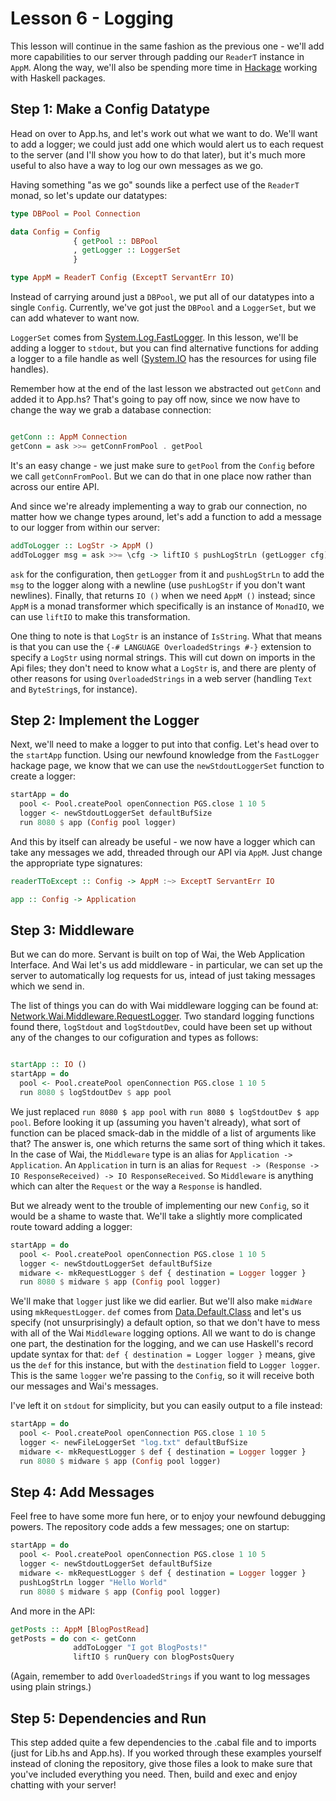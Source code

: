 # Lesson 6 - Logging

This lesson will continue in the same fashion as the previous one - we'll add more capabilities to our server through padding our `ReaderT` instance in `AppM`.  Along the way, we'll also be spending more time in [Hackage](https://hackage.haskell.org) working with Haskell packages.

## Step 1: Make a Config Datatype

Head on over to App.hs, and let's work out what we want to do.  We'll want to add a logger; we could just add one which would alert us to each request to the server (and I'll show you how to do that later), but it's much more useful to also have a way to log our own messages as we go.

Having something "as we go" sounds like a perfect use of the `ReaderT` monad, so let's update our datatypes:
```haskell
type DBPool = Pool Connection

data Config = Config
              { getPool :: DBPool
              , getLogger :: LoggerSet
              }

type AppM = ReaderT Config (ExceptT ServantErr IO)
```
Instead of carrying around just a `DBPool`, we put all of our datatypes into a single `Config`.  Currently, we've got just the `DBPool` and a `LoggerSet`, but we can add whatever to want now.

`LoggerSet` comes from [System.Log.FastLogger](https://hackage.haskell.org/package/fast-logger-2.4.6/docs/System-Log-FastLogger.html).  In this lesson, we'll be adding a logger to `stdout`, but you can find alternative functions for adding a logger to a file handle as well ([System.IO](https://hackage.haskell.org/package/base-4.9.0.0/docs/System-IO.html) has the resources for using file handles).

Remember how at the end of the last lesson we abstracted out `getConn` and added it to App.hs?  That's going to pay off now, since we now have to change the way we grab a database connection:
```haskell

getConn :: AppM Connection
getConn = ask >>= getConnFromPool . getPool
```

It's an easy change - we just make sure to `getPool` from the `Config` before we call `getConnFromPool`.  But we can do that in one place now rather than across our entire API.

And since we're already implementing a way to grab our connection, no matter how we change types around, let's add a function to add a message to our logger from within our server:
```haskell
addToLogger :: LogStr -> AppM ()
addToLogger msg = ask >>= \cfg -> liftIO $ pushLogStrLn (getLogger cfg) msg
```
`ask` for the configuration, then `getLogger` from it and `pushLogStrLn` to add the `msg` to the logger along with a newline (use `pushLogStr` if you don't want newlines).  Finally, that returns `IO ()` when we need `AppM ()` instead; since `AppM` is a monad transformer which specifically is an instance of `MonadIO`, we can use `liftIO` to make this transformation.

One thing to note is that `LogStr` is an instance of `IsString`.  What that means is that you can use the `{-# LANGUAGE OverloadedStrings #-}` extension to specify a `LogStr` using normal strings.  This will cut down on imports in the Api files; they don't need to know what a `LogStr` is, and there are plenty of other reasons for using `OverloadedStrings` in a web server (handling `Text` and `ByteString`s, for instance).

## Step 2: Implement the Logger

Next, we'll need to make a logger to put into that config. Let's head over to the `startApp` function.  Using our newfound knowledge from the `FastLogger` hackage page, we know that we can use the `newStdoutLoggerSet` function to create a logger:
```haskell
startApp = do
  pool <- Pool.createPool openConnection PGS.close 1 10 5
  logger <- newStdoutLoggerSet defaultBufSize
  run 8080 $ app (Config pool logger)
```
And this by itself can already be useful - we now have a logger which can take any messages we add, threaded through our API via `AppM`.  Just change the appropriate type signatures:
```haskell
readerTToExcept :: Config -> AppM :~> ExceptT ServantErr IO

app :: Config -> Application
```

## Step 3: Middleware

But we can do more.  Servant is built on top of Wai, the Web Application Interface.  And Wai let's us add middleware - in particular, we can set up the server to automatically log requests for us, intead of just taking messages which we send in.

The list of things you can do with Wai middleware logging can be found at: [Network.Wai.Middleware.RequestLogger](https://hackage.haskell.org/package/wai-extra-3.0.16.1/docs/Network-Wai-Middleware-RequestLogger.html).  Two standard logging functions found there, `logStdout` and `logStdoutDev`, could have been set up without any of the changes to our cofiguration and types as follows:
```haskell

startApp :: IO ()
startApp = do
  pool <- Pool.createPool openConnection PGS.close 1 10 5
  run 8080 $ logStdoutDev $ app pool
```

We just replaced `run 8080 $ app pool` with `run 8080 $ logStdoutDev $ app pool`.  Before looking it up (assuming you haven't already), what sort of function can be placed smack-dab in the middle of a list of arguments like that?  The answer is, one which returns the same sort of thing which it takes.  In the case of Wai, the `Middleware` type is an alias for `Application -> Application`.  An `Application` in turn is an alias for `Request -> (Response -> IO ResponseReceived) -> IO ResponseReceived`.  So `Middleware` is anything which can alter the `Request` or the way a `Response` is handled.

But we already went to the trouble of implementing our new `Config`, so it would be a shame to waste that.  We'll take a slightly more complicated route toward adding a logger:
```haskell
startApp = do
  pool <- Pool.createPool openConnection PGS.close 1 10 5
  logger <- newStdoutLoggerSet defaultBufSize
  midware <- mkRequestLogger $ def { destination = Logger logger }
  run 8080 $ midware $ app (Config pool logger)
```

We'll make that `logger` just like we did earlier.  But we'll also make `midWare` using `mkRequestLogger`. `def` comes from [Data.Default.Class](https://hackage.haskell.org/package/data-default-class-0.1.2.0/docs/Data-Default-Class.html) and let's us specify (not unsurprisingly) a default option, so that we don't have to mess with all of the Wai `Middleware` logging options.  All we want to do is change one part, the destination for the logging, and we can use Haskell's record update syntax for that: `def { destination = Logger logger }` means, give us the `def` for this instance, but with the `destination` field to `Logger logger`.  This is the same `logger` we're passing to the `Config`, so it will receive both our messages and Wai's messages.

I've left it on `stdout` for simplicity, but you can easily output to a file instead:

```haskell
startApp = do
  pool <- Pool.createPool openConnection PGS.close 1 10 5
  logger <- newFileLoggerSet "log.txt" defaultBufSize
  midware <- mkRequestLogger $ def { destination = Logger logger }
  run 8080 $ midware $ app (Config pool logger)
```

## Step 4: Add Messages

Feel free to have some more fun here, or to enjoy your newfound debugging powers.  The repository code adds a few messages; one on startup:
```haskell
startApp = do
  pool <- Pool.createPool openConnection PGS.close 1 10 5
  logger <- newStdoutLoggerSet defaultBufSize
  midware <- mkRequestLogger $ def { destination = Logger logger }
  pushLogStrLn logger "Hello World"
  run 8080 $ midware $ app (Config pool logger)
```

And more in the API:
```haskell
getPosts :: AppM [BlogPostRead]
getPosts = do con <- getConn
              addToLogger "I got BlogPosts!"
              liftIO $ runQuery con blogPostsQuery
```
(Again, remember to add `OverloadedStrings` if you want to log messages using plain strings.)

## Step 5: Dependencies and Run

This step added quite a few dependencies to the .cabal file and to imports (just for Lib.hs and App.hs).  If you worked through these examples yourself instead of cloning the repository, give those files a look to make sure that you've included everything you need.  Then, build and exec and enjoy chatting with your server!
